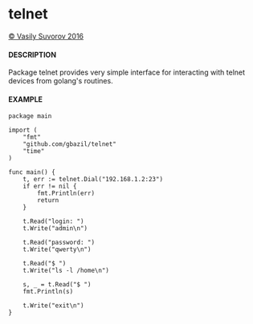 # telnet

[&copy; Vasily Suvorov 2016](http://bazil.pro)

#### DESCRIPTION

Package telnet provides very simple interface for interacting with telnet devices from golang's routines.

#### EXAMPLE

	package main

	import (
		"fmt"
		"github.com/gbazil/telnet"
		"time"
	)

	func main() {
  		t, err := telnet.Dial("192.168.1.2:23")
  		if err != nil {
  			fmt.Println(err)
  			return
  		}
  
  		t.Read("login: ")
  		t.Write("admin\n")
  
  		t.Read("password: ")
  		t.Write("qwerty\n")

  		t.Read("$ ")
  		t.Write("ls -l /home\n")
  
  		s, _ = t.Read("$ ")
  		fmt.Println(s)
  		
  		t.Write("exit\n")
  	}
